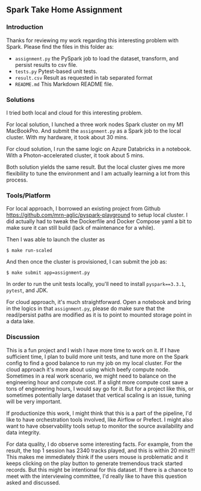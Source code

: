 ## Spark Take Home Assignment
### Introduction
Thanks for reviewing my work regarding this interesting problem with Spark. Please find the files in this folder as:

* `assignment.py` the PySpark job to load the dataset, transform, and persist results to csv file.
* `tests.py` Pytest-based unit tests.
* `result.csv` Result as requested in tab separated format
* `README.md` This Markdown README file.

### Solutions

I tried both local and cloud for this interesting problem. 

For local solution, I lunched a three work nodes Spark cluster on my M1 MacBookPro. And submit the `assignment.py` as a Spark job to the local cluster. With my hardware, it took about 30 mins.

For cloud solution, I run the same logic on Azure Databricks in a notebook. With a Photon-accelerated cluster, it took about 5 mins. 

Both solution yields the same result. But the local cluster gives me more flexibility to tune the environment and I am actually learning a lot from this process.

### Tools/Platform

For local approach, I borrowed an existing project from Github https://github.com/mrn-aglic/pyspark-playground to setup local cluster. I did actually had to tweak the Dockerfile and Docker Compose yaml a bit to make sure it can still build (lack of maintenance for a while). 

Then I was able to launch the cluster as
```
$ make run-scaled
```

And then once the cluster is provisioned, I can submit the job as:

```
$ make submit app=assignment.py
```

In order to run the unit tests locally, you'll need to install `pyspark==3.3.1`, `pytest`, and JDK.

For cloud approach, it's much straightforward. Open a notebook and bring in the logics in that `assignment.py`, please do make sure that the read/persist paths are modified as it is to point to mounted storage point in a data lake.

### Discussion
This is a fun project and I wish I have more time to work on it. If I have sufficient time, I plan to build more unit tests, and tune more on the Spark config to find a good balance to run my job on my local cluster. For the cloud approach it's more about using which beefy compute node. Sometimes in a real work scenario, we might need to balance on the engineering hour and compute cost. If a slight more compute cost save a tons of engineering hours, I would say go for it. But for a project like this, or sometimes potentially large dataset that vertical scaling is an issue, tuning will be very important.

If productionize this work, I might think that this is a part of the pipeline, I'd like to have orchestration tools involved, like Airflow or Prefect. I might also want to have observability tools setup to monitor the source availability and data integrity.

For data quality, I do observe some interesting facts. For example, from the result, the top 1 session has 2340 tracks played, and this is within 20 mins!!! This makes me immediately think if the users mouse is problematic and it keeps clicking on the play button to generate tremendous track started records. But this might be intentional for this dataset. If there is a chance to meet with the interviewing committee, I'd really like to have this question asked and discussed.
